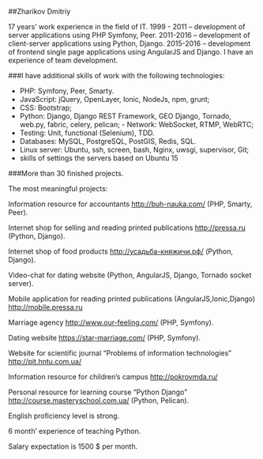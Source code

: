##Zharikov Dmitriy

17 years’ work experience in the field of IT. 
1999 - 2011 – development of server applications using PHP Symfony, Peer. 
2011-2016 – development of client-server applications using Python, Django. 
2015-2016 – development of frontend single page applications using AngularJS and Django. 
I have an experience of team development.

###I have additional skills of work with the following technologies:

- PHP: Symfony, Peer, Smarty. 
- JavaScript: jQuery, OpenLayer, Ionic, NodeJs, npm, grunt; 
- CSS: Bootstrap; 
- Python: Django, Django REST Framework, GEO Django, Tornado, web.py, fabric, celery, pelican; - Network: WebSocket, RTMP, WebRTC; 
- Testing: Unit, functional (Selenium), TDD. 
- Databases: MySQL, PostgreSQL, PostGIS, Redis, SQL. 
- Linux server: Ubuntu, ssh, screen, bash, Nginx, uwsgi, supervisor, Git; 
- skills of settings the servers based on Ubuntu 15  

###More than 30 finished projects.

The most meaningful projects:

Information resource for accountants http://buh-nauka.com/ (PHP, Smarty, Peer). 

Internet shop for selling and reading printed publications http://pressa.ru (Python, Django).
 
Internet shop of food products http://усадьба-княжичи.рф/ (Python, Django). 

Video-chat for dating website (Python, AngularJS, Django, Tornado socket server). 

Mobile application for reading printed publications (AngularJS,Ionic,Django) http://mobile.pressa.ru 

Marriage agency http://www.our-feeling.com/ (PHP, Symfony). 

Dating website https://star-marriage.com/ (PHP, Symfony). 

Website for scientific journal “Problems of information technologies” http://pit.hntu.com.ua/

Information resource for children’s campus http://pokrovmda.ru/ 

Personal resource for learning course “Python Django” http://course.masteryschool.com.ua/
 (Python, Pelican).  

English proficiency level is strong.

6 month’ experience of teaching Python.

Salary expectation is 1500 $ per month.
